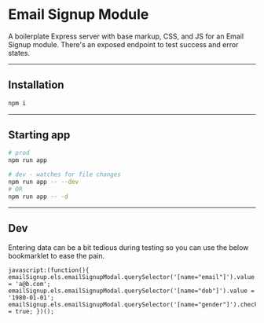 # Email Signup Module

A boilerplate Express server with base markup, CSS, and JS for an Email Signup
module. There's an exposed endpoint to test success and error states.

---

## Installation

```sh
npm i
```

---

## Starting app

```sh
# prod
npm run app

# dev - watches for file changes
npm run app -- --dev
# OR
npm run app -- -d
```

---

## Dev

Entering data can be a bit tedious during testing so you can use the below
bookmarklet to ease the pain.

```
javascript:(function(){ emailSignup.els.emailSignupModal.querySelector('[name="email"]').value = 'a@b.com'; emailSignup.els.emailSignupModal.querySelector('[name="dob"]').value = '1980-01-01'; emailSignup.els.emailSignupModal.querySelector('[name="gender"]').checked = true; })();
```